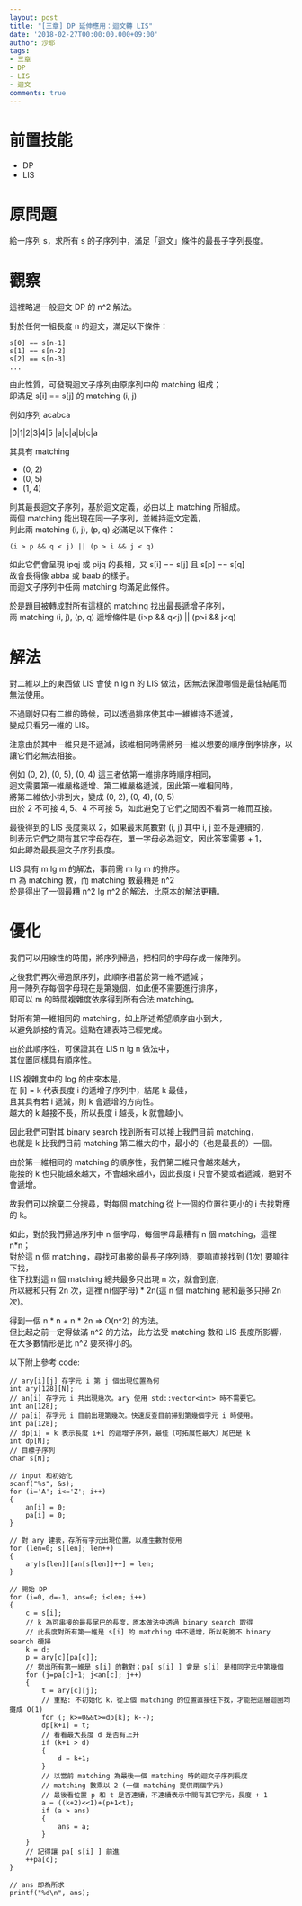 ```yaml
---
layout: post
title: "[三章] DP 延伸應用：迴文轉 LIS"
date: '2018-02-27T00:00:00.000+09:00'
author: 沙耶
tags:
- 三章
- DP
- LIS
- 迴文
comments: true
---
```


# 前置技能

- DP
- LIS

# 原問題

給一序列 s，求所有 s 的子序列中，滿足「迴文」條件的最長子字列長度。

# 觀察

這裡略過一般迴文 DP 的 n^2 解法。

對於任何一組長度 n 的迴文，滿足以下條件：  
```
s[0] == s[n-1]
s[1] == s[n-2]
s[2] == s[n-3]
...
```

由此性質，可發現迴文子序列由原序列中的 matching 組成；  
即滿足 s[i] == s[j] 的 matching (i, j)

例如序列 acabca  

|0|1|2|3|4|5
|a|c|a|b|c|a

其具有 matching  
- (0, 2)
- (0, 5)
- (1, 4)

則其最長迴文子序列，基於迴文定義，必由以上 matching 所組成。  
兩個 matching 能出現在同一子序列，並維持迴文定義，  
則此兩 matching (i, j), (p, q) 必滿足以下條件：  

``` (i > p && q < j) || (p > i && j < q) ```

如此它們會呈現 ipqj 或 pijq 的長相，又 s[i] == s[j] 且 s[p] == s[q]  
故會長得像 abba 或 baab 的樣子。  
而迴文子序列中任兩 matching 均滿足此條件。

於是題目被轉成對所有這樣的 matching 找出最長遞增子序列，  
兩 matching (i, j), (p, q) 遞增條件是 (i>p && q<j) || (p>i && j<q)

# 解法

對二維以上的東西做 LIS 會使 n lg n 的 LIS 做法，因無法保證哪個是最佳結尾而無法使用。

不過剛好只有二維的時候，可以透過排序使其中一維維持不遞減，  
變成只看另一維的 LIS。

注意由於其中一維只是不遞減，該維相同時需將另一維以想要的順序倒序排序，以讓它們必無法相接。

例如 (0, 2), (0, 5), (0, 4) 這三者依第一維排序時順序相同，  
迴文需要第一維嚴格遞增、第二維嚴格遞減，因此第一維相同時，  
將第二維依小排到大，變成 (0, 2), (0, 4), (0, 5)  
由於 2 不可接 4, 5、4 不可接 5，如此避免了它們之間因不看第一維而互接。

最後得到的 LIS 長度乘以 2，如果最末尾數對 (i, j) 其中 i, j 並不是連續的，  
則表示它們之間有其它字母存在，單一字母必為迴文，因此答案需要 + 1，  
如此即為最長迴文子序列長度。

LIS 具有 m lg m 的解法，事前需 m lg m 的排序。  
m 為 matching 數，而 matching 數最糟是 n^2  
於是得出了一個最糟 n^2 lg n^2 的解法，比原本的解法更糟。

# 優化

我們可以用線性的時間，將序列掃過，把相同的字母存成一條陣列。

之後我們再次掃過原序列，此順序相當於第一維不遞減；  
用一陣列存每個字母現在是第幾個，如此便不需要進行排序，  
即可以 m 的時間複雜度依序得到所有合法 matching。

對所有第一維相同的 matching，如上所述希望順序由小到大，  
以避免誤接的情況。這點在建表時已經完成。

由於此順序性，可保證其在 LIS n lg n 做法中，  
其位置同樣具有順序性。

LIS 複雜度中的 log 的由來本是，  
在 [i] = k 代表長度 i 的遞增子序列中，結尾 k 最佳，  
且其具有若 i 遞減，則 k 會遞增的方向性。  
越大的 k 越接不長，所以長度 i 越長，k 就會越小。

因此我們可對其 binary search 找到所有可以接上我們目前 matching，  
也就是 k 比我們目前 matching 第二維大的中，最小的（也是最長的）一個。

由於第一維相同的 matching 的順序性，我們第二維只會越來越大，  
能接的 k 也只能越來越大，不會越來越小，因此長度 i 只會不變或者遞減，絕對不會遞增。

故我們可以捨棄二分搜尋，對每個 matching 從上一個的位置往更小的 i 去找對應的 k。

如此，對於我們掃過序列中 n 個字母，每個字母最糟有 n 個 matching，這裡 n*n；  
對於這 n 個 matching，尋找可串接的最長子序列時，要嘛直接找到 (1次) 要嘛往下找，  
往下找對這 n 個 matching 總共最多只出現 n 次，就會到底，  
所以總和只有 2n 次，這裡 n(個字母) * 2n(這 n 個 matching 總和最多只掃 2n 次)。

得到一個 n * n + n * 2n => O(n^2) 的方法。  
但比起之前一定得做滿 n^2 的方法，此方法受 matching 數和 LIS 長度所影響，  
在大多數情形是比 n^2 要來得小的。

以下附上參考 code:

```
// ary[i][j] 存字元 i 第 j 個出現位置為何
int ary[128][N];
// an[i] 存字元 i 共出現幾次。ary 使用 std::vector<int> 時不需要它。
int an[128];
// pa[i] 存字元 i 目前出現第幾次。快速反查目前掃到第幾個字元 i 時使用。
int pa[128];
// dp[i] = k 表示長度 i+1 的遞增子序列，最佳（可拓展性最大）尾巴是 k
int dp[N];
// 目標子序列
char s[N];

// input 和初始化
scanf("%s", &s);
for (i='A'; i<='Z'; i++)
{
    an[i] = 0;
    pa[i] = 0;
}

// 對 ary 建表，存所有字元出現位置，以產生數對使用
for (len=0; s[len]; len++)
{
    ary[s[len]][an[s[len]]++] = len;
}

// 開始 DP
for (i=0, d=-1, ans=0; i<len; i++)
{
    c = s[i];
    // k 為可串接的最長尾巴的長度，原本做法中透過 binary search 取得
    // 此長度對所有第一維是 s[i] 的 matching 中不遞增，所以乾脆不 binary search 硬掃
    k = d;
    p = ary[c][pa[c]];
    // 撈出所有第一維是 s[i] 的數對；pa[ s[i] ] 會是 s[i] 是相同字元中第幾個
    for (j=pa[c]+1; j<an[c]; j++)
    {
        t = ary[c][j];
        // 重點: 不初始化 k，從上個 matching 的位置直接往下找，才能把這層迴圈均攤成 O(1)
        for (; k>=0&&t>=dp[k]; k--);
        dp[k+1] = t;
        // 看看最大長度 d 是否有上升
        if (k+1 > d)
        {
            d = k+1;
        }
        // 以當前 matching 為最後一個 matching 時的迴文子序列長度
        // matching 數乘以 2 (一個 matching 提供兩個字元)
        // 最後看位置 p 和 t 是否連續，不連續表示中間有其它字元，長度 + 1
        a = ((k+2)<<1)+(p+1<t);
        if (a > ans)
        {
            ans = a;
        }
    }
    // 記得讓 pa[ s[i] ] 前進
    ++pa[c];
}

// ans 即為所求
printf("%d\n", ans);
```